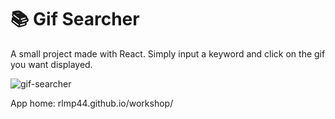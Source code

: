 # 📚 Gif Searcher

A small project made with React. Simply input a keyword and click on the gif you want displayed.

![gif-searcher](https://github.com/RLMP44/workshop/assets/109778611/f43ced02-7777-4cd0-b1ea-8f796d1858ac)

App home: rlmp44.github.io/workshop/
   

